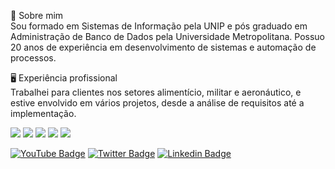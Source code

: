 

:ninja: Sobre mim<br>
Sou formado em Sistemas de Informação pela UNIP e pós graduado em Administração de Banco de Dados pela Universidade Metropolitana. Possuo 20 anos de experiência em desenvolvimento de sistemas e automação de processos.

:desktop_computer: Experiência profissional<br>
Trabalhei para clientes nos setores alimentício, militar e aeronáutico, e estive envolvido em vários projetos, desde a análise de requisitos até a implementação.

![](https://img.shields.io/badge/Code-Python-informational?style=flat&logo=<LOGO_NAME>&logoColor=white&color=2bbc8a)
![](https://img.shields.io/badge/Data-PostgreSQL-informational?style=flat&logo=<LOGO_NAME>&logoColor=white&color=2bbc8a)
![](https://img.shields.io/badge/OS-Linux-informational?style=flat&logo=<LOGO_NAME>&logoColor=white&color=2bbc8a)
![](https://img.shields.io/badge/Automation-ShellScript-informational?style=flat&logo=<LOGO_NAME>&logoColor=white&color=2bbc8a)
![](https://img.shields.io/badge/Cloud-GCP-informational?style=flat&logo=<LOGO_NAME>&logoColor=white&color=2bbc8a)

[![YouTube Badge](https://img.shields.io/badge/-Youtube-c14438?style=flat-square&labelColor=c14438&logo=youtube&logoColor=white&link=https://www.youtube.com/channel/UCA8MwBY1VYGTQvciS0lmEwA)](https://www.youtube.com/channel/UCA8MwBY1VYGTQvciS0lmEwA)
[![Twitter Badge](https://img.shields.io/badge/-Twitter-1ca0f1?style=flat-square&labelColor=1ca0f1&logo=twitter&logoColor=white&link=https://twitter.com/andreluis)](https://twitter.com/andreluis)
[![Linkedin Badge](https://img.shields.io/badge/-LinkedIn-blue?style=flat-square&logo=Linkedin&logoColor=white&link=https://www.linkedin.com/in/andreluisfrancisco/)](https://www.linkedin.com/in/andreluisfrancisco/)
